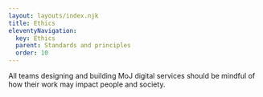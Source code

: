 ```yaml
---
layout: layouts/index.njk
title: Ethics
eleventyNavigation:
  key: Ethics
  parent: Standards and principles
  order: 10
---
```


All teams designing and building MoJ digital services should be mindful of how their work may impact people and society.
